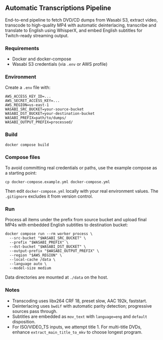 ## Automatic Transcriptions Pipeline

End-to-end pipeline to fetch DVD/CD dumps from Wasabi S3, extract video, transcode to high-quality MP4 with automatic deinterlacing, transcribe and translate to English using WhisperX, and embed English subtitles for Twitch-ready streaming output.

### Requirements
- Docker and docker-compose
- Wasabi S3 credentials (via `.env` or AWS profile)

### Environment
Create a `.env` file with:

```
AWS_ACCESS_KEY_ID=...
AWS_SECRET_ACCESS_KEY=...
AWS_REGION=us-east-1
WASABI_SRC_BUCKET=your-source-bucket
WASABI_DST_BUCKET=your-destination-bucket
WASABI_PREFIX=path/to/dumps/
WASABI_OUTPUT_PREFIX=processed/
```

### Build
```
docker compose build
```

### Compose files
To avoid committing real credentials or paths, use the example compose as a starting point:
```
cp docker-compose.example.yml docker-compose.yml
```
Then edit `docker-compose.yml` locally with your real environment values. The `.gitignore` excludes it from version control.

### Run
Process all items under the prefix from source bucket and upload final MP4s with embedded English subtitles to destination bucket:
```
docker compose run --rm worker process \
  --src-bucket "$WASABI_SRC_BUCKET" \
  --prefix "$WASABI_PREFIX" \
  --dst-bucket "$WASABI_DST_BUCKET" \
  --output-prefix "$WASABI_OUTPUT_PREFIX" \
  --region "$AWS_REGION" \
  --local-cache /data \
  --language auto \
  --model-size medium
```

Data directories are mounted at `./data` on the host.

### Notes
- Transcoding uses libx264 CRF 18, preset slow, AAC 192k, faststart.
- Deinterlacing uses `bwdif` with automatic parity detection; progressive sources pass through.
- Subtitles are embedded as `mov_text` with `language=eng` and `default` disposition.
- For ISO/VIDEO_TS inputs, we attempt title 1. For multi-title DVDs, enhance `extract_main_title_to_mkv` to choose longest program.

